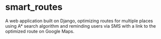 # smart_routes
A web application built on Django, optimizing routes for multiple places using A* search algorithm and reminding users via SMS with a link to the optimized route on Google Maps.
